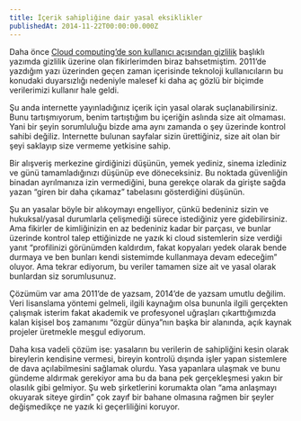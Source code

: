 ```yaml
---
title: İçerik sahipliğine dair yasal eksiklikler
publishedAt: 2014-11-22T00:00:00.000Z
---
```


Daha önce
[Cloud computing’de son kullanıcı açısından gizlilik](./20111128-cloud-computingde-son-kullanici-acisindan-gizlilik)
başlıklı yazımda gizlilik üzerine olan fikirlerimden biraz bahsetmiştim. 2011’de
yazdığım yazı üzerinden geçen zaman içerisinde teknoloji kullanıcıların bu
konudaki duyarsızlığı nedeniyle malesef ki daha aç gözlü bir biçimde
verilerimizi kullanır hale geldi.

Şu anda internette yayınladığınız içerik için yasal olarak suçlanabilirsiniz.
Bunu tartışmıyorum, benim tartıştığım bu içeriğin aslında size ait olmaması.
Yani bir şeyin sorumluluğu bizde ama aynı zamanda o şey üzerinde kontrol sahibi
değiliz. Internette bulunan sayfalar sizin ürettiğiniz, size ait olan bir şeyi
saklayıp size vermeme yetkisine sahip.

Bir alışveriş merkezine girdiğinizi düşünün, yemek yediniz, sinema izlediniz ve
günü tamamladığınızı düşünüp eve döneceksiniz. Bu noktada güvenliğin binadan
ayrılmanıza izin vermediğini, buna gerekçe olarak da girişte sağda yazan “giren
bir daha çıkamaz” tabelasını gösterdiğini düşünün.

Şu an yasalar böyle bir alıkoymayı engelliyor, çünkü bedeniniz sizin ve
hukuksal/yasal durumlarla çelişmediği sürece istediğiniz yere gidebilirsiniz.
Ama fikirler de kimliğinizin en az bedeniniz kadar bir parçası, ve bunlar
üzerinde kontrol talep ettiğinizde ne yazık ki cloud sistemlerin size verdiği
yanıt “profilinizi görünümden kaldırdım, fakat kopyaları yedek olarak bende
durmaya ve ben bunları kendi sistemimde kullanmaya devam edeceğim” oluyor. Ama
tekrar ediyorum, bu veriler tamamen size ait ve yasal olarak bunlardan siz
sorumlusunuz.

Çözümüm var ama 2011’de de yazsam, 2014’de de yazsam umutlu değilim. Veri
lisanslama yöntemi gelmeli, ilgili kaynağım olsa bununla ilgili gerçekten
çalışmak isterim fakat akademik ve profesyonel uğraşları çıkarttığımızda kalan
kişisel boş zamanımı “özgür dünya”nın başka bir alanında, açık kaynak projeler
üretmekle meşgul ediyorum.

Daha kısa vadeli çözüm ise: yasaların bu verilerin de sahipliğini kesin olarak
bireylerin kendisine vermesi, bireyin kontrolü dışında işler yapan sistemlere de
dava açılabilmesini sağlamak olurdu. Yasa yapanlara ulaşmak ve bunu gündeme
aldırmak gerekiyor ama bu da bana pek gerçekleşmesi yakın bir olasılık gibi
gelmiyor. Şu web şirketlerini korumakta olan “ama anlaşmayı okuyarak siteye
girdin” çok zayıf bir bahane olmasına rağmen bir şeyler değişmedikçe ne yazık ki
geçerliliğini koruyor.
